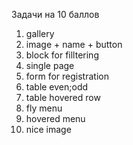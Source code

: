 Задачи на 10 баллов
1) gallery
2) image + name + button
3) block for filltering
4) single page
5) form for registration
6) table even;odd
7) table hovered row
8) fly menu
9) hovered menu
10) nice image